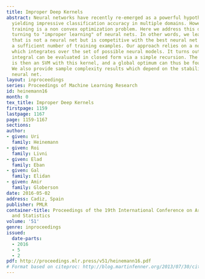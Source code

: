 ```yaml
---
title: Improper Deep Kernels
abstract: Neural networks have recently re-emerged as a powerful hypothesis class,
  yielding impressive classification accuracy in multiple domains. However, their
  training is a non convex optimization problem. Here we address this difficulty by
  turning to "improper learning" of neural nets. In other words, we learn a classifier
  that is not a neural net but is competitive with the best neural net model given
  a sufficient number of training examples. Our approach relies on a novel kernel
  which integrates over the set of possible neural models. It turns out that the corresponding
  integral can be evaluated in closed form via a simple recursion. The learning problem
  is then an SVM with this kernel, and a global optimum can thus be found efficiently.
  We also provide sample complexity results which depend on the stability of the optimal
  neural net.
layout: inproceedings
series: Proceedings of Machine Learning Research
id: heinemann16
month: 0
tex_title: Improper Deep Kernels
firstpage: 1159
lastpage: 1167
page: 1159-1167
sections: 
author:
- given: Uri
  family: Heinemann
- given: Roi
  family: Livni
- given: Elad
  family: Eban
- given: Gal
  family: Elidan
- given: Amir
  family: Globerson
date: 2016-05-02
address: Cadiz, Spain
publisher: PMLR
container-title: Proceedings of the 19th International Conference on Artificial Intelligence
  and Statistics
volume: '51'
genre: inproceedings
issued:
  date-parts:
  - 2016
  - 5
  - 2
pdf: http://proceedings.mlr.press/v51/heinemann16.pdf
# Format based on citeproc: http://blog.martinfenner.org/2013/07/30/citeproc-yaml-for-bibliographies/
---
```


